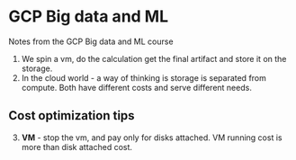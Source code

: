 # GCP Big data and ML 
Notes from the GCP Big data and ML course

1. We spin a vm, do the calculation get the final artifact and store it on the storage.
2. In the cloud world - a way of thinking is storage is separated from compute. Both have different costs and serve different needs.

## Cost optimization tips
3.  **VM** - stop the vm, and pay only for disks attached. VM running cost is more than disk attached cost.
<!--stackedit_data:
eyJoaXN0b3J5IjpbLTI0OTQ5NDI0NSw4NTkzNzA3MSwtNTM1MT
Q1ODU3XX0=
-->